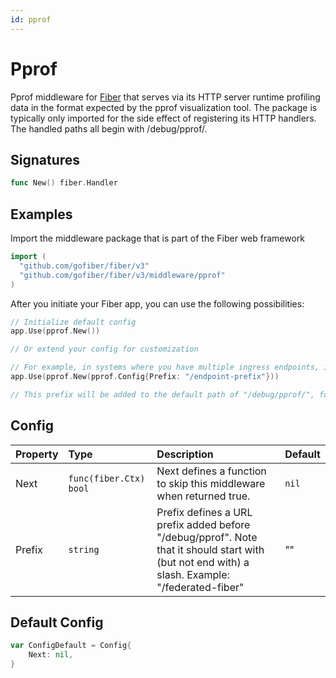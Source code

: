 ```yaml
---
id: pprof
---
```


# Pprof

Pprof middleware for [Fiber](https://github.com/gofiber/fiber) that serves via its HTTP server runtime profiling data in the format expected by the pprof visualization tool. The package is typically only imported for the side effect of registering its HTTP handlers. The handled paths all begin with /debug/pprof/.

## Signatures

```go
func New() fiber.Handler
```

## Examples

Import the middleware package that is part of the Fiber web framework

```go
import (
  "github.com/gofiber/fiber/v3"
  "github.com/gofiber/fiber/v3/middleware/pprof"
)
```

After you initiate your Fiber app, you can use the following possibilities:

```go
// Initialize default config
app.Use(pprof.New())

// Or extend your config for customization

// For example, in systems where you have multiple ingress endpoints, it is common to add a URL prefix, like so:
app.Use(pprof.New(pprof.Config{Prefix: "/endpoint-prefix"}))

// This prefix will be added to the default path of "/debug/pprof/", for a resulting URL of: "/endpoint-prefix/debug/pprof/".
```

## Config

| Property | Type                    | Description                                                                                                                                     | Default |
|:---------|:------------------------|:------------------------------------------------------------------------------------------------------------------------------------------------|:--------|
| Next     | `func(fiber.Ctx) bool` | Next defines a function to skip this middleware when returned true.                                                                             | `nil`   |
| Prefix   | `string`                | Prefix defines a URL prefix added before "/debug/pprof". Note that it should start with (but not end with) a slash. Example: "/federated-fiber" | ""      |

## Default Config

```go
var ConfigDefault = Config{
    Next: nil,
}
```
